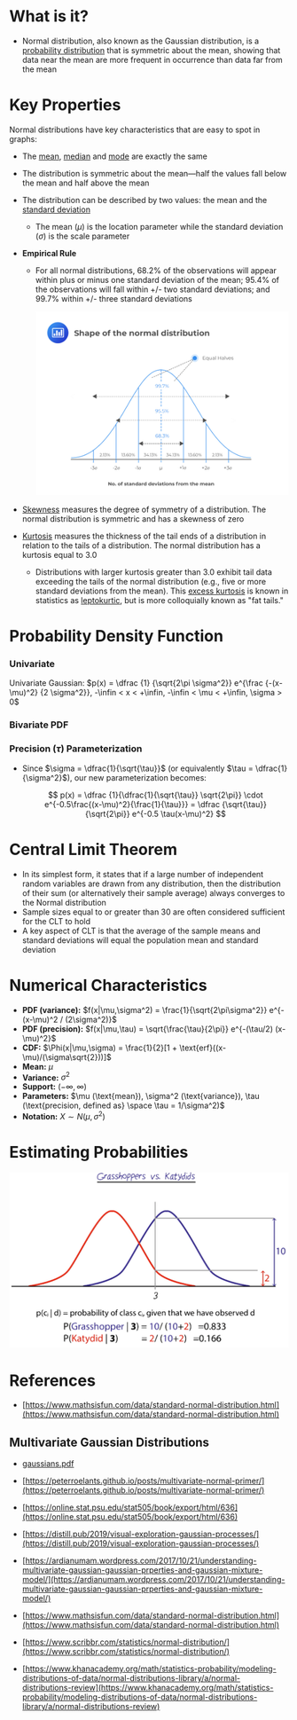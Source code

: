 # What is it?

- Normal distribution, also known as the Gaussian distribution, is a [probability distribution](https://www.investopedia.com/terms/p/probabilitydistribution.asp) that is symmetric about the mean, showing that data near the mean are more frequent in occurrence than data far from the mean

# Key Properties

Normal distributions have key characteristics that are easy to spot in graphs:

- The [mean](https://www.scribbr.com/statistics/mean/), [median](https://www.scribbr.com/statistics/median/) and [mode](https://www.scribbr.com/statistics/mode/) are exactly the same
- The distribution is symmetric about the mean—half the values fall below the mean and half above the mean
- The distribution can be described by two values: the mean and the [standard deviation](https://www.scribbr.com/statistics/standard-deviation/)
    - The mean ($\mu$) is the location parameter while the standard deviation ($\sigma$) is the scale parameter
- **Empirical Rule**
    - For all normal distributions, 68.2% of the observations will appear within plus or minus one standard deviation of the mean; 95.4% of the observations will fall within +/- two standard deviations; and 99.7% within +/- three standard deviations

        ![Untitled](./Normal%20(Gaussian)%20Distribution/Untitled.png)

- [Skewness](https://www.investopedia.com/terms/s/skewness.asp) measures the degree of symmetry of a distribution. The normal distribution is symmetric and has a skewness of zero
- [Kurtosis](https://www.investopedia.com/terms/k/kurtosis.asp) measures the thickness of the tail ends of a distribution in relation to the tails of a distribution. The normal distribution has a kurtosis equal to 3.0
    - Distributions with larger kurtosis greater than 3.0 exhibit tail data exceeding the tails of the normal distribution (e.g., five or more standard deviations from the mean). This [excess kurtosis](https://www.investopedia.com/terms/e/excesskurtosis.asp) is known in statistics as [leptokurtic](https://www.investopedia.com/terms/l/leptokurtic.asp), but is more colloquially known as "fat tails."

# Probability Density Function

### Univariate

Univariate Gaussian: $p(x) = \dfrac {1} {\sqrt{2\pi \sigma^2}} e^{\frac {-(x- \mu)^2} {2 \sigma^2}}, -\infin < x < +\infin, -\infin < \mu < +\infin, \sigma > 0$

### Bivariate PDF

### Precision ($\tau$) Parameterization

- Since $\sigma = \dfrac{1}{\sqrt{\tau}}$ (or equivalently $\tau = \dfrac{1}{\sigma^2}$), our new parameterization becomes:

    $$
    p(x) = \dfrac {1}{\dfrac{1}{\sqrt{\tau}} \sqrt{2\pi}} \cdot e^{-0.5\frac{(x-\mu)^2}{\frac{1}{\tau}}} = \dfrac {\sqrt{\tau}}{\sqrt{2\pi}} e^{-0.5 \tau(x-\mu)^2}
    $$


# Central Limit Theorem

- In its simplest form, it states that if a large number of independent random variables are drawn from any distribution, then the distribution of their sum (or alternatively their sample average) always converges to the Normal distribution
- Sample sizes equal to or greater than 30 are often considered sufficient for the CLT to hold
- A key aspect of CLT is that the average of the sample means and standard deviations will equal the population mean and standard deviation

# Numerical Characteristics

- **PDF (variance):** $f(x|\mu,\sigma^2) = \frac{1}{\sqrt{2\pi\sigma^2}} e^{-(x-\mu)^2 / (2\sigma^2)}$
- **PDF (precision):** $f(x|\mu,\tau) = \sqrt{\frac{\tau}{2\pi}} e^{-(\tau/2) (x-\mu)^2}$
- **CDF:** $\Phi(x|\mu,\sigma) = \frac{1}{2}[1 + \text{erf}((x-\mu)/(\sigma\sqrt{2}))]$
- **Mean:** $\mu$
- **Variance:** $\sigma^2$
- **Support:** $(-\infty, \infty)$
- **Parameters:** $\mu (\text{mean}), \sigma^2 (\text{variance}), \tau (\text{precision, defined as} \space  \tau = 1/\sigma^2)$
- **Notation:** $X \sim N(\mu, \sigma^2)$

# Estimating Probabilities

![Untitled](./Normal%20(Gaussian)%20Distribution/Untitled1.png)

# References

- [https://www.mathsisfun.com/data/standard-normal-distribution.html](https://www.mathsisfun.com/data/standard-normal-distribution.html)

## Multivariate Gaussian Distributions

- [gaussians.pdf](./Normal%20(Gaussian)%20Distribution/gaussians.pdf)

- [https://peterroelants.github.io/posts/multivariate-normal-primer/](https://peterroelants.github.io/posts/multivariate-normal-primer/)
- [https://online.stat.psu.edu/stat505/book/export/html/636](https://online.stat.psu.edu/stat505/book/export/html/636)
- [https://distill.pub/2019/visual-exploration-gaussian-processes/](https://distill.pub/2019/visual-exploration-gaussian-processes/)
- [https://ardianumam.wordpress.com/2017/10/21/understanding-multivariate-gaussian-gaussian-prperties-and-gaussian-mixture-model/](https://ardianumam.wordpress.com/2017/10/21/understanding-multivariate-gaussian-gaussian-prperties-and-gaussian-mixture-model/)
- [https://www.mathsisfun.com/data/standard-normal-distribution.html](https://www.mathsisfun.com/data/standard-normal-distribution.html)
- [https://www.scribbr.com/statistics/normal-distribution/](https://www.scribbr.com/statistics/normal-distribution/)
- [https://www.khanacademy.org/math/statistics-probability/modeling-distributions-of-data/normal-distributions-library/a/normal-distributions-review](https://www.khanacademy.org/math/statistics-probability/modeling-distributions-of-data/normal-distributions-library/a/normal-distributions-review)